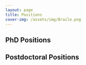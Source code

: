 ```yaml
---
layout: page
title: Positions
cover-img: /assets/img/Braile.png
---
```

## PhD Positions

## Postdoctoral Positions
